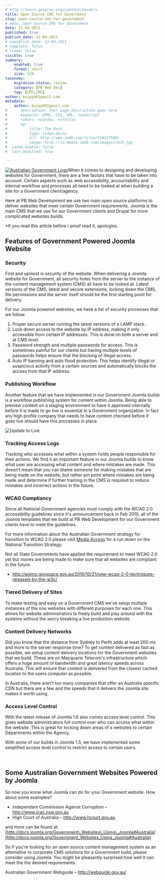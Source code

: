 ```yaml
---
# http://learn.getgrav.org/content/headers
title: Open Source CMS for Government
slug: open-source-cms-for-government
# menu: Open Source CMS for Government
date: 12-04-2011
published: true
publish_date: 12-04-2011
# unpublish_date: 12-04-2011
# template: false
# theme: false
visible: true
summary:
    enabled: true
    format: short
    size: 128
taxonomy:
    migration-status: review
    category: [PB Web Dev]
    tag: [CMS,CMS]
author: buipy001gmail-com
metadata:
    author: buipy001gmail-com
#      description: Your page description goes here
#      keywords: HTML, CSS, XML, JavaScript
#      robots: noindex, nofollow
#      og:
#          title: The Rock
#          type: video.movie
#          url: http://www.imdb.com/title/tt0117500/
#          image: http://ia.media-imdb.com/images/rock.jpg
#  cache_enable: false
#  last_modified: true

---
```


[![Australian Government Logo](wp-content/uploads/2011/04/australia-government-logo.jpg "Australian Government Logo")](wp-content/uploads/2011/04/australia-government-logo.jpg)When it comes to designing and developing websites for Government, there are a few factors that have to be taken into account. Certain aspects such as web accessibility, accountability and internal workflow and processes all need to be looked at when building a site for a Government client/agency.

Here at PB Web Development we use two main open source platforms to deliver websites that meet certain Government requirements. Joomla is the main CMS that we use for our Government clients and Drupal for more complicated websites builds.

\*If you read this article before I proof read it, apologies.

## Features of Government Powered Joomla Website

### Security

First and upmost is security of the website. When delivering a Joomla website for Government, all security holes from the server to the instance of the content management system (CMS) all have to be looked at. Latest versions of the CMS, latest and secure extensions, locking down the CMS, file permissions and the server itself should be the first starting point for delivery.

For our Joomla powered websites, we have a list of security processes that we follow.

1. Proper secure server running the latest versions of a LAMP stack.
2. Lock down access to the website by IP address, making it only accessible from certain IP addresses. This is done on both a server and at CMS level.
3. Password strength and multiple passwords for access. This is sometimes painful for our clients but having multiple levels of passwords helps ensure that the blocking of illegal access.
4. Auto IP banning and auto flood protection. This helps identify illegal or suspicious activity from a certain sources and automatically blocks the access from that IP address.

### Publishing Workflow

Another feature that we have implemented in our Government Joomla builds is a workflow publishing system for content within Joomla. Being able to preview content on a staging environment to have it approved internally before it is made to go live is essential in a Government organization. In fact any high profile company that needs to have content checked before if goes live should have this processes in place.

![Update to Live](wp-content/uploads/2011/04/update.jpg "Update to Live")

### Tracking Access Logs

Tracking who accesses what within a system holds people responsible for their actions. We find it an important feature in our Joomla builds to know what user are accessing what content and where mistakes are made. This doesn't mean that you can blame someone for making mistakes that are being made on the website, but rather pin point where mistakes are being made and determine if further training in the CMS is required to reduce mistakes and incorrect actions in the future.

### WCAG Compliancy

Since all National Government agencies must comply with the WCAG 2.0 accessibility guidelines since it's announcement back in Feb 2010, all of the Joomla templates that we build at PB Web Development for our Government clients have to meet the guidelines.

For more information about the Australian Government strategy for transition to WCAG 2.0 please visit [Media Access](http://www.mediaaccess.org.au/latest_news/policy-legislation/australian-government-releases-adoption-and-implementation-strategy-for-wcag-20) for a run down on the National Transition Strategy.

Not all State Governments have applied the requirement to meet WCAG 2.0 yet but moves are being made to make sure that all websites are compliant in the future.

- <http://agimo.govspace.gov.au/2010/10/21/new-wcag-2-0-techniques-released-by-the-w3c/>

### Tiered Delivery of Sites

To make testing and easy on a Government CMS we've setup multiple instances of the one websites with different purposes for each one. This allows for website administrators to freely build and play around with the systems without the worry breaking a live production website.

### Content Delivery Networks

Did you know that the distance from Sydney to Perth adds at least 200 ms and more to the server response time? To get content delivered as fast as possible, we setup content delivery locations for the Government websites that we build. These are on Macquarie Telecom's infrastructure which offers a huge amount of bandwidth and great latency speeds across Australia. This will ensure that content is delivered from the closest cached location to the users computer as possible.

In Australia, there aren't too many companies that offer an Australia specific CDN but there are a few and the speeds that it delivers the Joomla site makes it worth using.

### Access Level Control

With the latest release of Joomla 1.6 also comes access level control. This gives website administrators full control over who can access what within the website. This is great for locking down areas of a websites to certain Departments within the Agency.

With some of our builds in Joomla 1.5, we have implemented some simplified access level control to restrict access to certain users.

 

## Some Australian Government Websites Powered by Joomla

So now you know what Joomla can do for your Government website. How about some examples?

- Independant Commission Against Corruption – <http://www.icac.nsw.gov.au>
- High Court of Australia – <http://www.hcourt.gov.au>

and more can be found at: [http://docs.joomla.org/Government\_Websites\_Using\_Joomla#Australia](http://docs.joomla.org/Government_Websites_Using_Joomla#Australia)

So if you're looking for an open source content management system as an alternative to corporate CMS solutions for a Government build, please consider using Joomla. You might be pleasantly surprised how well it can meet the the desired requirements.

Australian Government Webguide – <http://webguide.gov.au/>